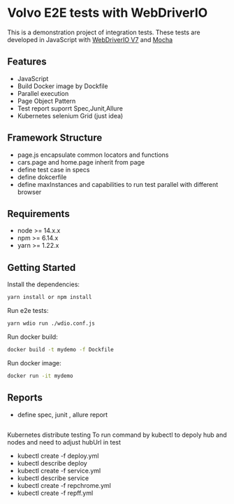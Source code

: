 # Volvo E2E tests with WebDriverIO


This is a demonstration project of integration tests. 
These tests are developed in JavaScript with [WebDriverIO V7](http://webdriver.io/) and [Mocha](https://mochajs.org/)

## Features

-   JavaScript
-   Build Docker image by Dockfile
-   Parallel execution
-   Page Object Pattern
-   Test report suporrt Spec,Junit,Allure
-   Kubernetes selenium Grid (just idea)

## Framework Structure

-   page.js encapsulate common locators and functions
-   cars.page and home.page inherit from page
-   define test case in specs
-   define dokcerfile
-   define maxInstances and capabilities to run test parallel with different browser



## Requirements

-   node >= 14.x.x 
-   npm >= 6.14.x  
-   yarn >= 1.22.x

## Getting Started

Install the dependencies:

```bash
yarn install or npm install
```

Run e2e tests:

```bash
yarn wdio run ./wdio.conf.js
```
Run docker build:

```bash
docker build -t mydemo -f Dockfile
```

Run docker image:

```bash
docker run -it mydemo
```
## Reports

-   define spec, junit , allure report

##
Kubernetes distribute testing
To run command by kubectl to depoly hub and nodes and need to adjust hubUrl in test
-   kubectl create -f deploy.yml
-   kubectl describe deploy
-   kubectl create -f service.yml
-   kubectl describe service
-   kubectl create -f repchrome.yml
-   kubectl create -f repff.yml



